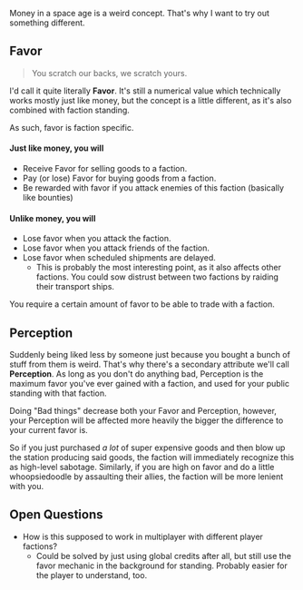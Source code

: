 Money in a space age is a weird concept. That's why I want to try out something different.

## Favor
> You scratch our backs, we scratch yours.

I'd call it quite literally **Favor**.
It's still a numerical value which technically works mostly just like money, but the concept is a little different, as it's also combined with faction standing.

As such, favor is faction specific.

#### Just like money, you will
- Receive Favor for selling goods to a faction.
- Pay (or lose) Favor for buying goods from a faction.
- Be rewarded with favor if you attack enemies of this faction (basically like bounties)

#### Unlike money, you will
- Lose favor when you attack the faction.
- Lose favor when you attack friends of the faction.
- Lose favor when scheduled shipments are delayed.
  - This is probably the most interesting point, as it also affects other factions. You could sow distrust between two factions by raiding their transport ships.

You require a certain amount of favor to be able to trade with a faction.

## Perception
Suddenly being liked less by someone just because you bought a bunch of stuff from them is weird. That's why there's a secondary attribute we'll call **Perception**. As long as you don't do anything bad, Perception is the maximum favor you've ever gained with a faction, and used for your public standing with that faction.

Doing "Bad things" decrease both your Favor and Perception, however, your Perception will be affected more heavily the bigger the difference to your current favor is.

So if you just purchased *a lot* of super expensive goods and then blow up the station producing said goods, the faction will immediately recognize this as high-level sabotage. Similarly, if you are high on favor and do a little whoopsiedoodle by assaulting their allies, the faction will be more lenient with you.

## Open Questions
- How is this supposed to work in multiplayer with different player factions?
    - Could be solved by just using global credits after all, but still use the favor mechanic in the background for standing. Probably easier for the player to understand, too.
